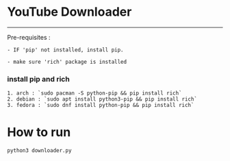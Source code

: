 # YouTube Downloader

---

Pre-requisites :

	- IF 'pip' not installed, install pip.
 
	- make sure 'rich' package is installed


### install pip and rich

	1. arch : `sudo pacman -S python-pip && pip install rich`
	2. debian : `sudo apt install python3-pip && pip install rich`
	3. fedora : `sudo dnf install python-pip && pip install rich`

# How to run

	
	python3 downloader.py

